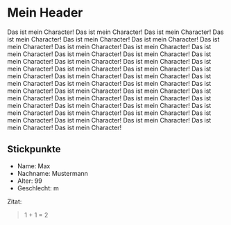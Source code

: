 # Mein Header
Das ist mein Character!
Das ist mein Character!
Das ist mein Character!
Das ist mein Character!
Das ist mein Character!
Das ist mein Character!
Das ist mein Character!
Das ist mein Character!
Das ist mein Character!
Das ist mein Character!
Das ist mein Character!
Das ist mein Character!
Das ist mein Character!
Das ist mein Character!
Das ist mein Character!
Das ist mein Character!
Das ist mein Character!
Das ist mein Character!
Das ist mein Character!
Das ist mein Character!
Das ist mein Character!
Das ist mein Character!
Das ist mein Character!
Das ist mein Character!
Das ist mein Character!
Das ist mein Character!
Das ist mein Character!
Das ist mein Character!
Das ist mein Character!
Das ist mein Character!
Das ist mein Character!
Das ist mein Character!
Das ist mein Character!
Das ist mein Character!
Das ist mein Character!
Das ist mein Character!
Das ist mein Character!
Das ist mein Character!
Das ist mein Character!
Das ist mein Character!
Das ist mein Character!

## Stickpunkte
* Name: Max
* Nachname: Mustermann
* Alter: 99
* Geschlecht: m

Zitat:
> 1 + 1 = 2
